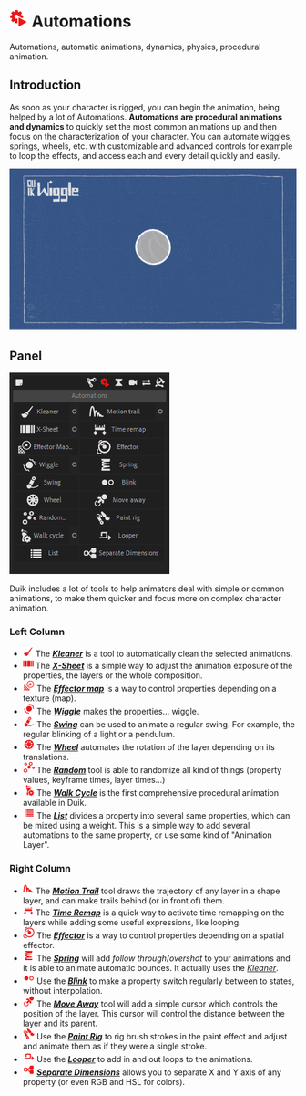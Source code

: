# ![automation Icon](img/duik-icons/automation/automation-icon-r.png) Automations

Automations, automatic animations, dynamics, physics, procedural animation.

## Introduction

As soon as your character is rigged, you can begin the animation, being helped by a lot of Automations. **Automations are procedural animations and dynamics** to quickly set the most common animations up and then focus on the characterization of your character. You can automate wiggles, springs, wheels, etc. with customizable and advanced controls for example to loop the effects, and access each and every detail quickly and easily.

![Automations GIF](img/examples/automations.gif)

## Panel

![automation panel](img/duik-screenshots/S-Rigging/S-Rigging-Automations/Automation-panel.PNG)

Duik includes a lot of tools to help animators deal with simple or common animations, to make them quicker and focus more on complex character animation.

### Left Column

- ![](img/duik-icons/automation/w18_broom_r.png) The [***Kleaner***](kleaner.md) is a tool to automatically clean the selected animations.
- ![](img/duik-icons/automation/w18_exposure_r.png) The [***X-Sheet***](x-sheet.md) is a simple way to adjust the animation exposure of the properties, the layers or the whole composition.
- ![](img/duik-icons/automation/effector-map-icon20-r.png) The [***Effector map***](effector-map.md) is a way to control properties depending on a texture (map).
- ![](img/duik-icons/automation/wiggle-icon20-r.png) The ***[Wiggle](wiggle.md)*** makes the properties... wiggle.
- ![](img/duik-icons/automation/swing-icon20-r.png) The ***[Swing](swing.md)*** can be used to animate a regular swing. For example, the regular blinking of a light or a pendulum.
- ![](img/duik-icons/automation/wheel-icon20-r.png) The ***[Wheel](wheel.md)*** automates the rotation of the layer depending on its translations.
- ![](img/duik-icons/automation/random-icon20-r.png) The ***[Random](random.md)*** tool is able to randomize all kind of things (property values, keyframe times, layer times...)
- ![](img/duik-icons/automation/walkcycle-icon20-r.png) The ***[Walk Cycle](walk-cycle.md)*** is the first comprehensive procedural animation available in Duik.
- ![](img/duik-icons/links-tools/add-list-icon-r.png) The ***[List](duik-list.md)*** divides a property into several same properties, which can be mixed using a weight. This is a simple way to add several automations to the same property, or use some kind of "Animation Layer".

### Right Column

- ![](img/duik-icons/automation/w18_anim_r.png) The [***Motion Trail***](motion-trail.md) tool draws the trajectory of any layer in a shape layer, and can make trails behind (or in front of) them.
- ![](img/duik-icons/automation/w18_timeremap_r.png) The [***Time Remap***](time-remap.md) is a quick way to activate time remapping on the layers while adding some useful expressions, like looping.
- ![](img/duik-icons/automation/effector-icon20-r.png) The ***[Effector](effector.md)*** is a way to control properties depending on a spatial effector.
- ![](img/duik-icons/automation/spring-icon20-r.png) The ***[Spring](kleaner.md)*** will add *follow through*/*overshot* to your animations and it is able to animate automatic bounces. It actually uses the [*Kleaner*](kleaner.md).
- ![](img/duik-icons/automation/blink-icon20-r.png) Use the ***[Blink](blink.md)*** to make a property switch regularly between to states, without interpolation.
- ![](img/duik-icons/automation/moveaway-icon20-r.png) The ***[Move Away](move-away.md)*** tool will add a simple cursor which controls the position of the layer. This cursor will control the distance between the layer and its parent.
- ![](img/duik-icons/automation/paintrig-icon20-r.png) Use the ***[Paint Rig](paint-rig.md)*** to rig brush strokes in the paint effect and adjust and animate them as if they were a single stroke.
- ![](img/duik-icons/automation/looper-icon20-r.png) Use the ***[Looper](looper.md)*** to add in and out loops to the animations.
- ![](img/duik-icons/links-tools/separatedim-icon-r.png) [***Separate Dimensions***](separate-dimensions.md) allows you to separate X and Y axis of any property (or even RGB and HSL for colors).